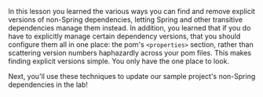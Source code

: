 In this lesson you learned the various ways you can find and remove explicit versions of non-Spring dependencies, letting Spring and other transitive dependencies manage them instead. In addition, you learned that if you do have to explicitly manage certain dependency versions, that you should configure them all in one place: the pom's `<properties>` section, rather than scattering version numbers haphazardly across your pom files. This makes finding explicit versions simple. You only have the one place to look.

Next, you'll use these techniques to update our sample project's non-Spring dependencies in the lab!
